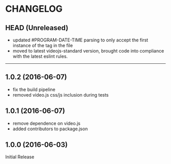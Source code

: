 CHANGELOG
=========

## HEAD (Unreleased)
* updated #PROGRAM-DATE-TIME parsing to only accept the first instance
of the tag in the file
* moved to latest videojs-standard version, brought code into 
compliance with the latest eslint rules.

--------------------
## 1.0.2 (2016-06-07)
* fix the build pipeline
* removed video.js css/js inclusion during tests

## 1.0.1 (2016-06-07)
* remove dependence on video.js
* added contributors to package.json

## 1.0.0 (2016-06-03)
Initial Release

